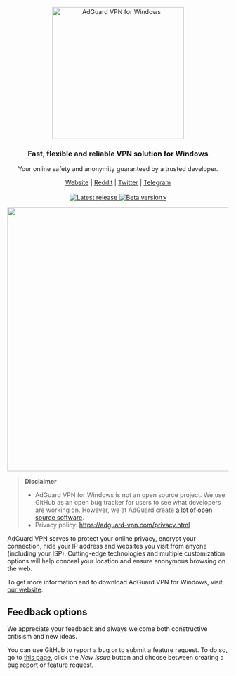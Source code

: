 <p align="center">
<picture>
<source media="(prefers-color-scheme: dark)" srcset="https://cdn.adguard.com/public/Adguard/Common/Logos/vpn_logo_dark_w.svg" width="300px" alt="AdGuard VPN for Windows" />
<img src="https://cdn.adguard.com/public/Adguard/Common/Logos/vpn_logo_w.svg?" width="300px" alt="AdGuard VPN for Windows" />
</picture>
</p>

<h3 align="center">Fast, flexible and reliable VPN solution for Windows</h3>

<p align="center">
  Your online safety and anonymity guaranteed by a trusted developer.
</p>

<p align="center">
    <a href="https://adguard-vpn.com/">Website</a> |
    <a href="https://reddit.com/r/Adguard">Reddit</a> |
    <a href="https://twitter.com/AdGuard">Twitter</a> |
    <a href="https://t.me/adguard_en">Telegram</a>
    <br /><br />
  <a
    </a>
    <a href="https://github.com/AdguardTeam/AdguardVPNForWindows/releases/">
        <img src="https://img.shields.io/github/tag/AdguardTeam/AdGuardVPNForWindows.svg?label=release" alt="Latest release" />
    </a>
    <a href="https://github.com/AdguardTeam/AdguardVPNForWindows/releases/">
    <img src="https://img.shields.io/github/tag-pre/AdguardTeam/AdGuardVPNForWindows.svg?label=beta" alt="Beta version>" />
    </a>


<p align="center">
<picture>
  <source media="(prefers-color-scheme: dark)" srcset="https://cdn.adtidy.org/content/kb/vpn/windows/saved_locations.png" width = "600"px>
  <img src="https://cdn.adtidy.org/content/kb/vpn/windows/saved_locations.png" width = "600"px>
</picture>
</p>

<a id="feedback"></a>

> **Disclaimer**
> * AdGuard VPN for Windows is not an open source project. We use GitHub as an open bug tracker for users to see what developers are working on. However, we at AdGuard create [a lot of open source software](https://github.com/search?o=desc&q=topic%3Aopen-source+org%3AAdguardTeam+fork%3Atrue&s=stars&type=Repositories).
> * Privacy policy: https://adguard-vpn.com/privacy.html

AdGuard VPN serves to protect your online privacy, encrypt your connection, hide your IP address and websites you visit from anyone (including your ISP). Cutting-edge technologies and multiple customization options will help conceal your location and ensure anonymous browsing on the web.

To get more information and to download AdGuard VPN for Windows, visit [our website](https://adguard-vpn.com/).

## Feedback options

We appreciate your feedback and always welcome both constructive critisism and new ideas.

You can use GitHub to report a bug or to submit a feature request. To do so, go to [this page](https://github.com/AdguardTeam/AdguardVPNForWindows/issues), click the _New issue_ button and choose between creating a bug report or feature request.
